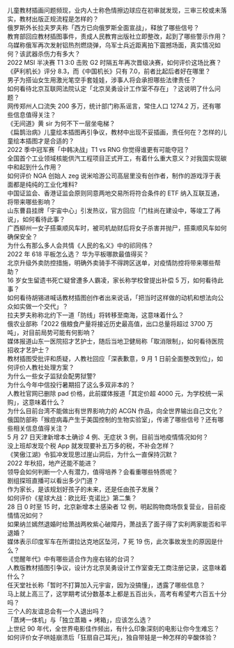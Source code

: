 儿童教材插画问题频现，业内人士称色情擦边球应在初审就发现，三审三校或未落实，教材出版正规流程是怎样的？  
俄罗斯外长拉夫罗夫称「西方已向俄罗斯全面宣战」，释放了哪些信号？  
教育部回应教材插图事件，责成人民教育出版社立即整改，起到了哪些警示作用？  
乌媒称俄军再次发射铝热剂燃烧弹，乌军士兵近距离拍下震撼场面，真实情况如何？该武器杀伤力有多大？  
2022 MSI 半决赛 T1 3:0 击败 G2 时隔五年再次晋级决赛，如何评价这场比赛？  
《萨利机长》评分 8.3，而《中国机长》只有 7.0，前者比起后者好在哪里？  
男子为搭讪女生用激光笔空手套娃娃，涉事人将会承担哪些法律责任？  
如何看待北京互联网法院认定「北京吴勇设计工作室不存在」？这说明了什么问题？  
网传郑州人口流失 200 多万，统计部门称系谣言，常住人口 1274.2 万，还有哪些信息值得关注？  
《无间道》黄 sir 为何不下一层坐电梯？  
《扁鹊治病》儿童绘本插图再引争议，教材中出现不妥插画，责任何在？怎样的儿童绘本插图才是合适的？  
2022 季中冠军赛「中韩决战」T1 vs RNG 你觉得谁更有可能夺冠？  
全国首个工业领域核能供汽工程项目正式开工，有着什么重大意义？对我国实现碳中和起到什么作用？  
如何评价 NGA 创始人 zeg 说米哈游公司高层里没有创作者，制作的游戏浮于表面都是纯纯的工业化堆料?  
中国证监会、香港证监会原则同意两地交易所将符合条件的 ETF 纳入互联互通，将带来哪些影响？  
山东曹县挂牌「宇宙中心」引发热议，官方回应「门柱尚在建设中，等竣工了再说」，如何看待此事？  
广西柳州一女子搭乘顺风车时，被司机劫财后将女子杀害并抛尸，搭乘顺风车如何确保安全？  
为什么有那么多人会共情《人民的名义》中的祁同伟？  
2022 年 618 平板怎么选？ 华为平板哪款最值得买？  
北京升级外卖防控措施，明确外卖骑手不得跨区送单，对疫情防控将带来哪些帮助？  
16 岁女生留遗书死亡疑曾遭多人霸凌，家长称学校曾提出补偿 5 万，如何看待此事？  
如何看待胡锡进喊话教材插图创作者出来说话，「把当时这样做的动机和想法向公众如实做一个交代」？  
拉夫罗夫称称北约下一道「防线」将转移至南海，这意味着什么？  
俄农业部称「2022 俄粮食产量将接近历史最高值，出口总量将超过 3700 万吨」，对目前局势可能有何影响？  
媒体报道山东一医院招才艺护士，随后当地卫健局称「取消限制」，如何看待医院招收才艺护士？  
教材插图受批评和质疑，人教社回应「深表歉意，9 月 1 日前全面整改到位」，如何评价人教社处理方案？  
为什么一些女子监狱会配男狱警?  
为什么今年中信投行暑期招了这么多双非本的？  
人教社官网已删除 pad 价格，此前媒体报道「其定价超 4000 元，为学校统一采购」，这意味着什么？  
为什么目前台湾不能做出有世界影响力的 ACGN 作品，向全世界输出自己文化？  
俄国防部称「猴痘病毒产生于美国控制的生物实验室」，传递了哪些信号？还有哪些相关信息值得关注？  
5 月 27 日天津新增本土确诊 4 例、无症状 3 例，目前当地疫情情况如何？  
没上班却发现个税 App 就发现要补五万多的税，不补会怎样？  
《笑傲江湖》令狐冲发现思过崖山洞后，为什么一直保持沉默？  
2022 年秋招，地产还能不能进？  
领导会如何判断一个人有潜力，值得培养？会看重哪些特质呢？  
剧组探班直播可以看出多少门道？  
作为家长，是该规划好孩子的未来，还是任由孩子发展？  
如何评价《星球大战：欧比旺·克诺比》第二集？  
28 日 0 时至 15 时，北京新增本土感染者 12 例，明起购物商场恢复营业，目前疫情情况如何？  
如果纳兰嫣然退婚时给萧战两枚紫心破障丹，萧战丢了面子得了实利两家能否和平退婚？  
媒体表示印度军车在所谓拉达克地区坠河，7 死 19 伤，此次事故发生的原因是什么？  
《觉醒年代》中有哪些适合作为座右铭的台词？  
人教版教材插图引争议，设计方北京吴勇设计工作室查无工商注册记录，这意味着什么？  
任天堂社长称「暂时不打算加入元宇宙，因为没搞懂」，透露了哪些信息？  
马上就上高三了，这学期考试分数基本上都是五百出头，高考有希望考六百五十分吗？  
三个人的友谊总会有一个人退出吗？  
「蒸烤一体机」与「独立蒸箱 + 烤箱」，应该怎么选？  
上世纪 90 年代，全世界电影佳作频出，有什么印象深刻的电影让你今生难忘？  
如何评价女子哄娃崩溃后「狂扇自己耳光」，独自带娃是一种怎样的辛酸体验？  
